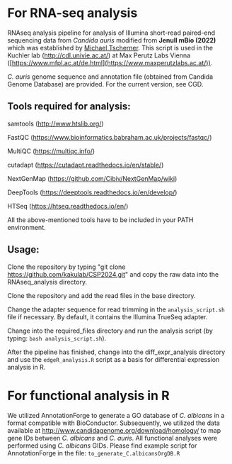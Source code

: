 # For RNA-seq analysis

RNAseq analysis pipeline for analysis of Illumina short-read paired-end sequencing data from *Candida auris* modified from **Jenull mBio (2022)** which was established by [Michael Tscherner](https://github.com/kakulab/RNAseq_analysis_Cauris). This script is used in the Kuchler lab (http://cdl.univie.ac.at/) at Max Perutz Labs Vienna ([https://www.mfpl.ac.at/de.html](https://www.maxperutzlabs.ac.at/)).

*C. auris* genome sequence and annotation file (obtained from Candida Genome Database) are provided. For the current version, see CGD.

## Tools required for analysis:

samtools (http://www.htslib.org/)

FastQC (https://www.bioinformatics.babraham.ac.uk/projects/fastqc/)

MultiQC (https://multiqc.info/)

cutadapt (https://cutadapt.readthedocs.io/en/stable/)

NextGenMap (https://github.com/Cibiv/NextGenMap/wiki)

DeepTools (https://deeptools.readthedocs.io/en/develop/)

HTSeq (https://htseq.readthedocs.io/en/)

All the above-mentioned tools have to be included in your PATH environment.

## Usage:

Clone the repository by typing "git clone https://github.com/kakulab/CSP2024.git" and copy the raw data into the RNAseq_analysis directory.

Clone the repository and add the read files in the base directory.

Change the adapter sequence for read trimming in the `analysis_script.sh` file if necessary. By default, it contains the Illumina TrueSeq adapter.

Change into the required_files directory and run the analysis script (by typing: `bash analysis_script.sh`).

After the pipeline has finished, change into the diff_expr_analysis directory and use the `edgeR_analysis.R` script as a basis for differential expression analysis in R.

# For functional analysis in R
We utilized AnnotationForge to generate a GO database of *C. albicans* in a format compatible with BioConductor. Subsequently, we utilized the data available at http://www.candidagenome.org/download/homology/ to map gene IDs between *C. albicans* and *C. auris*. All functional analyses were performed using *C. albicans* GIDs. 
Please find example script for AnnotationForge in the file: `to_generate_C.albicansOrgDB.R`
